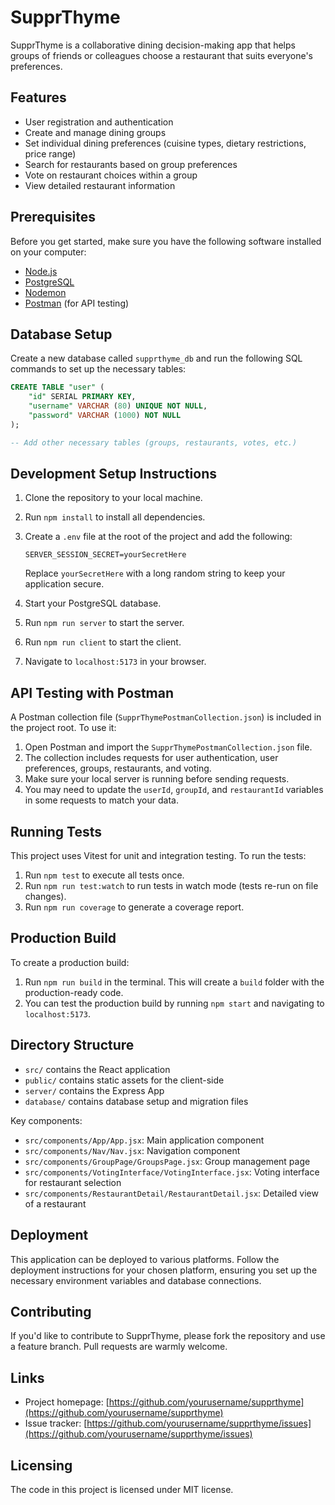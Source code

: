 # SupprThyme

SupprThyme is a collaborative dining decision-making app that helps groups of friends or colleagues choose a restaurant that suits everyone's preferences.

## Features

- User registration and authentication
- Create and manage dining groups
- Set individual dining preferences (cuisine types, dietary restrictions, price range)
- Search for restaurants based on group preferences
- Vote on restaurant choices within a group
- View detailed restaurant information

## Prerequisites

Before you get started, make sure you have the following software installed on your computer:

- [Node.js](https://nodejs.org/en)
- [PostgreSQL](https://www.postgresql.org)
- [Nodemon](https://nodemon.io)
- [Postman](https://www.postman.com/) (for API testing)

## Database Setup

Create a new database called `supprthyme_db` and run the following SQL commands to set up the necessary tables:

```SQL
CREATE TABLE "user" (
    "id" SERIAL PRIMARY KEY,
    "username" VARCHAR (80) UNIQUE NOT NULL,
    "password" VARCHAR (1000) NOT NULL
);

-- Add other necessary tables (groups, restaurants, votes, etc.)
```

## Development Setup Instructions

1. Clone the repository to your local machine.
2. Run `npm install` to install all dependencies.
3. Create a `.env` file at the root of the project and add the following:

   ```plaintext
   SERVER_SESSION_SECRET=yourSecretHere
   ```

   Replace `yourSecretHere` with a long random string to keep your application secure.

4. Start your PostgreSQL database.
5. Run `npm run server` to start the server.
6. Run `npm run client` to start the client.
7. Navigate to `localhost:5173` in your browser.

## API Testing with Postman

A Postman collection file (`SupprThymePostmanCollection.json`) is included in the project root. To use it:

1. Open Postman and import the `SupprThymePostmanCollection.json` file.
2. The collection includes requests for user authentication, user preferences, groups, restaurants, and voting.
3. Make sure your local server is running before sending requests.
4. You may need to update the `userId`, `groupId`, and `restaurantId` variables in some requests to match your data.

## Running Tests

This project uses Vitest for unit and integration testing. To run the tests:

1. Run `npm test` to execute all tests once.
2. Run `npm run test:watch` to run tests in watch mode (tests re-run on file changes).
3. Run `npm run coverage` to generate a coverage report.

## Production Build

To create a production build:

1. Run `npm run build` in the terminal. This will create a `build` folder with the production-ready code.
2. You can test the production build by running `npm start` and navigating to `localhost:5173`.

## Directory Structure

- `src/` contains the React application
- `public/` contains static assets for the client-side
- `server/` contains the Express App
- `database/` contains database setup and migration files

Key components:

- `src/components/App/App.jsx`: Main application component
- `src/components/Nav/Nav.jsx`: Navigation component
- `src/components/GroupPage/GroupsPage.jsx`: Group management page
- `src/components/VotingInterface/VotingInterface.jsx`: Voting interface for restaurant selection
- `src/components/RestaurantDetail/RestaurantDetail.jsx`: Detailed view of a restaurant

## Deployment

This application can be deployed to various platforms. Follow the deployment instructions for your chosen platform, ensuring you set up the necessary environment variables and database connections.

## Contributing

If you'd like to contribute to SupprThyme, please fork the repository and use a feature branch. Pull requests are warmly welcome.

## Links

- Project homepage: [https://github.com/yourusername/supprthyme](https://github.com/yourusername/supprthyme)
- Issue tracker: [https://github.com/yourusername/supprthyme/issues](https://github.com/yourusername/supprthyme/issues)

## Licensing

The code in this project is licensed under MIT license.
